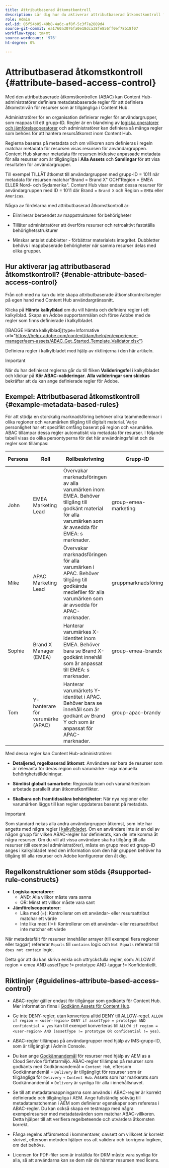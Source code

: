 ```yaml
---
title: Attributbaserad åtkomstkontroll
description: Lär dig hur du aktiverar attributbaserad åtkomstkontroll för att definiera metadatabaserade regler för att definiera åtkomstnivån för resurser som är tillgängliga i Content Hub
role: Admin
exl-id: 05f54b05-40b8-4a6c-af8f-5c3f7a2089d4
source-git-commit: ea1760a3076fa0e18dca38fe856ff0ef78b18f07
workflow-type: tm+mt
source-wordcount: '976'
ht-degree: 0%

---
```


# Attributbaserad åtkomstkontroll {#attribute-based-access-control}

Med den attributbaserade åtkomstkontrollen (ABAC) kan Content Hub-administratörer definiera metadatabaserade regler för att definiera åtkomstnivån för resurser som är tillgängliga i Content Hub.

Administratörer för en organisation definierar regler för användargrupper, som mappas till ett grupp-ID. Regler är en blandning av [logiska operatorer och jämförelseoperatorer](#supported-rule-constructs) och administratörer kan definiera så många regler som behövs för att hantera resursåtkomst inom Content Hub.

Reglerna baseras på metadata och om villkoren som definieras i regeln matchar metadata för resursen visas resursen för användargruppen. Content Hub skannar metadata för resursen inklusive anpassade metadata för alla resurser som är tillgängliga i **Alla Assets** och **Samlingar** för att visa resultaten för användargrupper.

Till exempel TILLÅT åtkomst till användargruppen med grupp-ID = 1011 när metadata för resursen matchar&quot;Brand = Brand X&quot; OCH&quot;Region = EMEA ELLER Nord- och Sydamerika&quot;. Content Hub visar endast dessa resurser för användargruppen med ID = 1011 där Brand = `Brand X` och Region = `EMEA` eller `Americas`.

Några av fördelarna med attributbaserad åtkomstkontroll är:

* Eliminerar beroendet av mappstrukturen för behörigheter

* Tillåter administratörer att överföra resurser och retroaktivt fastställa behörighetsstrukturer

* Minskar antalet dubbletter - förbättrar materialets integritet. Dubbletter behövs i mappbaserade behörigheter när samma resurser delas med olika grupper.

## Hur aktiverar jag attributbaserad åtkomstkontroll? {#enable-attribute-based-access-control}

Från och med nu kan du inte skapa attributbaserade åtkomstkontrollsregler på egen hand med Content Hub användargränssnitt.

Klicka på **Hämta kalkylblad** om du vill hämta och definiera regler i ett kalkylblad. Skapa en Adobe supportanmälan och förse Adobe med de regler som finns definierade i kalkylbladet.

[!BADGE Hämta kalkylblad]{type=Informative url="https://helpx.adobe.com/content/dam/help/en/experience-manager/aem-assets/ABAC_Get_Started_Template_Validator.xlsx"}


Definiera regler i kalkylbladet med hjälp av riktlinjerna i den här artikeln.

>[!IMPORTANT]
>
> När du har definierat reglerna går du till fliken **Valideringsfel** i kalkylbladet och klickar på **Kör ABAC-valideringar**. **Alla valideringar som skickas** bekräftar att du kan ange definierade regler för Adobe.

## Exempel: Attributbaserad åtkomstkontroll {#example-metadata-based-rules}

För att stödja en storskalig marknadsföring behöver olika teammedlemmar i olika regioner och varumärken tillgång till digitalt material. Varje personlighet har ett specifikt omfång baserat på region och varumärke. ABAC tillämpar dessa regler automatiskt via metadata för resurser. I följande tabell visas de olika persontyperna för det här användningsfallet och de regler som tillämpas:

| Persona | Roll | Rollbeskrivning | Grupp-ID | ABAC-regel |
|---------------------|----------------|-----------------|------------|------------|
| John | EMEA Marketing Lead | Övervakar marknadsföringen av alla varumärken inom EMEA. Behöver tillgång till godkänt material för alla varumärken som är avsedda för EMEA: s marknader. | group-emea-marketing | region = &quot;EMEA&quot; |
| Mike | APAC Marketing Lead | Övervakar marknadsföringen för alla varumärken i APAC. Behöver tillgång till godkända mediefiler för alla varumärken som är avsedda för APAC-marknader. | gruppmarknadsföring | region = &quot;APAC&quot; |
| Sophie | Brand X Manager (EMEA) | Hanterar varumärkes X-identitet inom EMEA. Behöver bara se Brand X-godkänt innehåll som är anpassat till EMEA: s marknader. | group-emea-brandx | region = &quot;EMEA&quot; &amp;&amp; varumärke = &quot;varumärke X&quot; |
| Tom | Y-hanterare för varumärke (APAC) | Hanterar varumärkets Y-identitet i APAC. Behöver bara se innehåll som är godkänt av Brand Y och som är anpassat för APAC-marknader. | group-apac-brandy | region = &quot;APAC&quot; &amp;&amp; varumärke = &quot;varumärke Y&quot; |

Med dessa regler kan Content Hub-administratörer:

* **Detaljerad, regelbaserad åtkomst**: Användare ser bara de resurser som är relevanta för deras region och varumärke - inga manuella behörighetstilldelningar.

* **Sömlöst globalt samarbete**: Regionala team och varumärkesteam arbetade parallellt utan åtkomstkonflikter.

* **Skalbara och framtidssäkra behörigheter**: När nya regioner eller varumärken läggs till kan regler uppdateras baserat på metadata.

>[!IMPORTANT]
>
> Som standard nekas alla andra användargrupper åtkomst, som inte har angetts med några regler i [kalkylbladet](#enable-attribute-based-access-control). Om en användare inte är en del av någon grupp för vilken ABAC-regler har definierats, kan de inte komma åt några resurser. Om du vill att vissa användare ska ha tillgång till alla resurser (till exempel administratörer), måste en grupp med ett grupp-ID anges i kalkylbladet med den information som den här gruppen behöver ha tillgång till alla resurser och Adobe konfigurerar den åt dig.


## Regelkonstruktioner som stöds {#supported-rule-constructs}

* **Logiska operatorer**:
   * AND: Alla villkor måste vara sanna
   * OR: Minst ett villkor måste vara sant
* **Jämförelseoperatorer**:
   * Lika med (=): Kontrollerar om ett användar- eller resursattribut matchar ett värde
   * Inte lika med (!=): Kontrollerar om ett användar- eller resursattribut inte matchar ett värde

När metadatafält för resurser innehåller arrayer (till exempel flera regioner eller taggar) refererar `Equals` till `contains` logic och `Not Equals` refererar till `does not contain` logic.

Detta gör att du kan skriva enkla och uttrycksfulla regler, som: ALLOW if region = emea AND assetType != prototype AND-taggar != Konfidentiellt.

## Riktlinjer {#guidelines-attribute-based-access-control}

* ABAC-regler gäller endast för tillgångar som godkänts för Content Hub. Mer information finns i [Godkänn Assets för Content Hub](/help/assets/approve-assets-content-hub.md).

* Ge inte DENY-regler, utan konvertera alltid DENY till ALLOW-regel. `ALLOW if region = <user-region> DENY if assetType = prototype AND confidential = yes` kan till exempel konverteras till `ALLOW if region = <user-region> AND (assetType != prototype OR confidential != yes)`.

* ABAC-regler tillämpas på användargrupper med hjälp av IMS-grupp-ID, som är tillgängligt i Admin Console.


* Du kan ange [Godkännandemål](/help/assets/approve-assets-content-hub.md#set-approval-target) för resurser med hjälp av AEM as a Cloud Service författarmiljö. ABAC-regler tillämpas på resurser som godkänts med Godkännandemål = `Content Hub`, eftersom Godkännandemål = `Delivery` är tillgängligt för resurser som är tillgängliga för `Delivery` + `Content Hub`. Assets som har markerats som Godkännandemål = `Delivery` är synliga för alla i innehållsnavet.

* Se till att metadatamappningarna som används i ABAC-regler är korrekt definierade och tillgängliga i AEM. Ange fullständig sökväg till metadatamatcheman i AEM som definierar egenskaper som refereras i ABAC-regler. Du kan också skapa en testmapp med några exempelresurser med metadatavärden som matchar ABAC-villkoren. Detta hjälper till att verifiera regelbeteende och utvärdera åtkomsten korrekt.

* Fånga regelns affärsmetod i kommentarer, oavsett om villkoret är korrekt skrivet, eftersom metoden hjälper oss att validera och korrigera logiken, om det behövs.

* Licensen för PDF-filer som är inställda för DRM måste vara synliga för alla, så att användarna kan se dem när de hämtar resursen med licens.
